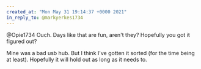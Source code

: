 ```yaml
---
created_at: "Mon May 31 19:14:37 +0000 2021"
in_reply_to: @markyerkes1734
---
```


@Opie1734 Ouch. Days like that are fun, aren't they? Hopefully you got it figured out?

Mine was a bad usb hub. But I think I've gotten it sorted (for the time being at least). Hopefully it will hold out as long as it needs to.
